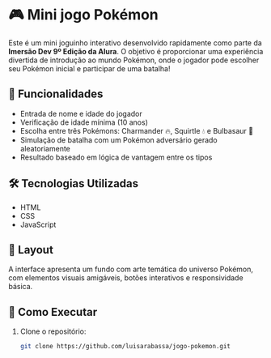 # 🎮 Mini jogo Pokémon

Este é um mini joguinho interativo desenvolvido rapidamente como parte da **Imersão Dev 9º Edição da Alura**. O objetivo é proporcionar uma experiência divertida de introdução ao mundo Pokémon, onde o jogador pode escolher seu Pokémon inicial e participar de uma batalha!

## 🧠 Funcionalidades

- Entrada de nome e idade do jogador
- Verificação de idade mínima (10 anos)
- Escolha entre três Pokémons: Charmander 🔥, Squirtle 💧 e Bulbasaur 🌱
- Simulação de batalha com um Pokémon adversário gerado aleatoriamente
- Resultado baseado em lógica de vantagem entre os tipos

## 🛠️ Tecnologias Utilizadas

- HTML
- CSS
- JavaScript

## 🎨 Layout

A interface apresenta um fundo com arte temática do universo Pokémon, com elementos visuais amigáveis, botões interativos e responsividade básica.

## 🚀 Como Executar

1. Clone o repositório:
   ```bash
   git clone https://github.com/luisarabassa/jogo-pokemon.git

